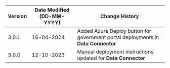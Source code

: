 | **Version** | **Date Modified (DD-MM-YYYY)** | **Change History**                                                 |
|-------------|--------------------------------|--------------------------------------------------------------------|
| 3.0.1       | 16-04-2024                     | Added Azure Deploy button for government portal deployments in **Data Connector**   |
| 3.0.0       | 12-10-2023                     | Manual deployment instructions updated for **Data Connector**		|  
                                                                                                                 
